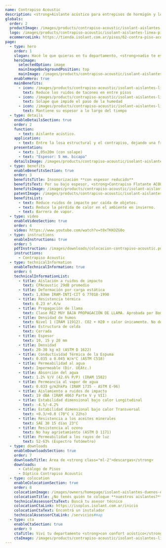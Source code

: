 ```yaml
---
name: Contrapiso Acoustic
description: <strong>Aislante acústico para entrepisos de hormigón y losas alivianadas.</strong><br /><br /><strong>Membrana bicapa aislante de ruidos de impacto para entrepisos.</strong> Gracias a su solape de 5cm evita la formación de puentes acústicos.
globals:
  order: 2
  productImage: /images/products/contrapiso-acoustic/isolant-aislantes-linea-pisos-contrapiso-acoustic-imagen-rollo.png
  logo: /images/products/contrapiso-acoustic/isolant-aislantes-linea-pisos-contrapiso-acoustic-logo.jpg
  ecommerceLink: https://tienda.isolant.com.ar/pisos/62-contra-piso-acoustic.html
page:
  - type: hero
    order: 1
    slogan: Hacé lo que quieras en tu departamento, <strong>nadie te escucha</strong>
    heroImage:
      selectedOption: image
      mainImageBackgroundPosition: top
      mainImage: /images/products/contrapiso-acoustic/isolant-aislantes-linea-pisos-contrapiso-acoustic-imagen.jpg
    enableHero: true
    mainBenefits:
      - icon: /images/products/contrapiso-acoustic/isolant-aislantes-linea-pisos-contrapiso-acoustic-beneficio-1.svg
        text: Reduce los ruidos de taconeo en entre pisos
      - icon: /images/products/contrapiso-acoustic/isolant-aislantes-linea-pisos-contrapiso-acoustic-beneficio-2.svg
        text: Solape que impide el paso de la humedad
      - icon: /images/products/contrapiso-acoustic/isolant-aislantes-linea-pisos-contrapiso-acoustic-beneficio-3.svg
        text: Mantiene su espesor a lo largo del tiempo
  - type: details
    enableDetailsSection: true
    order: 2
    function:
      - text: Aislante acústico.
    application:
      - text: Entre la losa estructural y el contrapiso, dejando una franja de 5 a 10 cm ascendente sobre la pared.
    presentation:
      - text: 1,05x20m (con solape)
      - text: "Espesor: 5 mm. bicapa"
    detailsImage: /images/products/contrapiso-acoustic/isolant-aislantes-linea-pisos-contrapiso-acoustic-imagen-detalle-producto.jpg
  - type: benefits
    enableBenefitsSection: true
    order: 3
    benefitsTitle: Insonorización **con espesor reducido**
    benefitsText: Por su bajo espesor, <strong>Contrapiso Flotante ACOUSTIC®</strong> no tiene mayor influencia sobre las dimensiones y alturas finales del proyecto. Es resistente a las pisadas y caídas ocasionales de herramientas en la etapa de colocación su capacidad de aislamiento acústico no se verá dañada.
    benefitsImage: /images/products/contrapiso-acoustic/isolant-aislantes-linea-pisos-contrapiso-acoustic-beneficio-exclusivo-imagen.jpg
    patentImage: /images/products/contrapiso-acoustic/isolant-aislantes-linea-pisos-contrapiso-acoustic-patente.png
    benefitsList:
      - text: Reduce ruidos de impacto por caída de objetos.
      - text: Reduce la pérdida de calor en el ambiente en invierno.
      - text: Barrera de vapor.
  - type: video
    enableVideoSection: true
    order: 4
    video: https://www.youtube.com/watch?v=t0xTKKOZG0o
  - type: instructions
    enableInstructions: true
    order: 5
    pdfInstruction: /images/downloads/colocacion-contrapiso-acoustic.pdf
    instructions:
      - Contrapiso Acoustic
  - type: technicalInformation
    enableTechnicalInformation: true
    order: 6
    technicalInformationList:
      - title: Aislación a ruidos de impacto
        text: CPAcoustic 29dB promedio
      - title: Deformación por carga estática
        text: 1,83mm IRAM-INTI-CIT G 77018-1998
      - title: Resistencia térmica
        text: 0.23 m².K/w
      - title: Propagación de llama
        text: Clase RE2 MUY BAJA PROPAGACIÓN DE LLAMA. Aprobada por Bomberos Argentina.
      - title: Densidad de humos
        text: Nivel 1 (IRAM 11912). CO2 + H20 + calor únicamente. No desprende gases envenenantes.
      - title: Estructura de celda
        text: Cerrada
      - title: Espesor
        text: 10, 15 y 20 mm
      - title: Densidad
        text: 20-30 kg m3 (ASTM D 1622)
      - title: Conductividad Térmica de la Espuma
        text: 0.035 a 0.045 W/m°C (ASTM C518)
      - title: Permeabilidad al agua
        text: Impermeable (Dir. UEAtc.)
      - title: Absorción del agua
        text: 1.2% V/V (42.6% P/P) (IRAM 1582)
      - title: Permeancia al vapor de agua
        text: 0.033 g/m2hkPa (IRAM 1735 - ASTM E-96)
      - title: Aislamiento a ruidos de impacto
        text: 19 dBA (IRAM 4063 Parte V y VII)
      - title: Estabilidad dimensional bajo calor Longitudinal
        text: -4.5/-4.2%
      - title: Estabilidad dimensional bajo calor Transversal
        text: +0.3/+0.8 (70°C x 22hs)
      - title: Resistencia a los aceites minerales
        text: SAE 30 15 días 23°C
      - title: Resistencia al ozono
        text: No hay agrietamiento (ASTM D 1171)
      - title: Permeabilidad a los rayos de luz
        text: 52-63% (Espectro fotómetro)
  - type: downloads
    enableDownloadsSection: true
    order: 7
    downloadsTitle: Área de <strong class="ml-2">descargas</strong>
    downloads:
      - Catálogo de Pisos
      - Díptico Contrapiso Acoustic
  - type: colocation
    enableColocationSection: true
    order: 8
    colocationImage: /images/owners/homepage/isolant-aislantes-duenos-e-inquilinos-isoplus-colocation.jpg
    colocationTitle: ¿No tenés quién te coloque **nuestros aislantes?**
    technicalAssessorCtaText: Buscá tu asesor técnico
    colocationCtaLink: https://isoplus.isolant.com.ar/inicio
    colocationCtaText: Encontrá un instalador
    technicalAssessorCtaLink: /servicios#map
  - type: cta
    enableCtaSection: true
    order: 9
    ctaTitle: Viví tu departamento <strong>con confort acústico</strong>
    ctaImage: /images/products/contrapiso-acoustic/isolant-aislantes-linea-pisos-contrapiso-acoustic-cta.jpg
---
```

